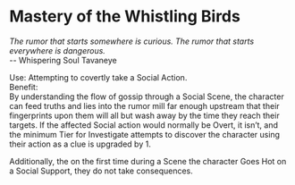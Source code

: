 # Mastery of the Whistling Birds

*The rumor that starts somewhere is curious. The rumor that starts everywhere is dangerous.*  
-- Whispering Soul Tavaneye

Use: Attempting to covertly take a Social Action.  
Benefit:  
By understanding the flow of gossip through a Social Scene, the character can feed truths and lies into the rumor mill far enough upstream that their fingerprints upon them will all but wash away by the time they reach their targets. If the affected Social action would normally be Overt, it isn’t, and the minimum Tier for Investigate attempts to discover the character using their action as a clue is upgraded by 1.

Additionally, the on the first time during a Scene the character Goes Hot on a Social Support, they do not take consequences.